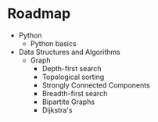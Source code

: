 # Roadmap
* Python
  * Python basics
* Data Structures and Algorithms 
  * Graph
    * Depth-first search
    * Topological sorting
    * Strongly Connected Components
    * Breadth-first search
    * Bipartite Graphs
    * Dijkstra's

